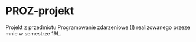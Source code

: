 # PROZ-projekt
Projekt z przedmiotu Programowanie zdarzeniowe (I) realizowanego przeze mnie w semestrze 19L.
